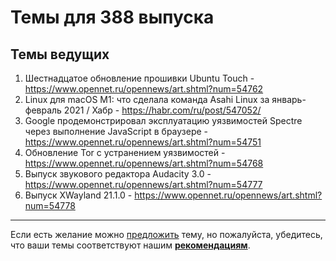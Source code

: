 # Темы для 388 выпуска

## Темы ведущих

1. Шестнадцатое обновление прошивки Ubuntu Touch - https://www.opennet.ru/opennews/art.shtml?num=54762
1. Linux для macOS M1: что сделала команда Asahi Linux за январь-февраль 2021 / Хабр - https://habr.com/ru/post/547052/
1. Google продемонстрировал эксплуатацию уязвимостей Spectre через выполнение JavaScript в браузере - https://www.opennet.ru/opennews/art.shtml?num=54751
1. Обновление Tor с устранением уязвимостей - https://www.opennet.ru/opennews/art.shtml?num=54768
1. Выпуск звукового редактора Audacity 3.0 - https://www.opennet.ru/opennews/art.shtml?num=54777
1. Выпуск XWayland 21.1.0 - https://www.opennet.ru/opennews/art.shtml?num=54778
---

Если есть желание можно [предложить](themes_from_listeners.md) тему, но пожалуйста, убедитесь, что ваши темы соответствуют нашим **[рекомендациям](Recommendations_for_the_proposed_topics.md)**.

